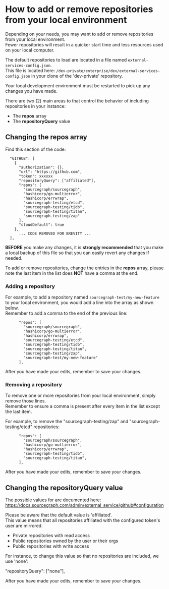 # How to add or remove repositories from your local environment

Depending on your needs, you may want to add or remove repositories from your local environment.  
Fewer repositories will result in a quicker start time and less resources used on your local computer.

The default repositories to load are located in a file named `external-services-config.json`.  
This file is located here: `/dev-private/enterprise/dev/external-services-config.json` in your clone of the 'dev-private' repository.

Your local development environment must be restarted to pick up any changes you have made.

There are two (2) main areas to that control the behavior of including repositories in your instance:
- The **repos** array
- The **repositoryQuery** value

## Changing the repos array

Find this section of the code: 

```
  "GITHUB": [
    {
      "authorization": {},
      "url": "https://github.com",
      "token": xxxxxx
      "repositoryQuery": ["affiliated"],
      "repos": [
        "sourcegraph/sourcegraph",
        "hashicorp/go-multierror",
        "hashicorp/errwrap",
        "sourcegraph-testing/etcd",
        "sourcegraph-testing/tidb",
        "sourcegraph-testing/titan",
        "sourcegraph-testing/zap"
      ],
      "cloudDefault": true
    },
      ... CODE REMOVED FOR BREVITY ...
  ],
```

**BEFORE** you make any changes, it is **strongly recommended** that you make a local backup of this file so that you can easily revert any changes if needed.

To add or remove repositories, change the entries in the **repos** array, please note the last item in the list does **NOT** have a comma at the end.

### Adding a repository

For example, to add a repository named `sourcegraph-test/my-new-feature` to your local environment, you would add a line into the array as shown below.  
Remember to add a comma to the end of the previous line:

```
      "repos": [
        "sourcegraph/sourcegraph",
        "hashicorp/go-multierror",
        "hashicorp/errwrap",
        "sourcegraph-testing/etcd",
        "sourcegraph-testing/tidb",
        "sourcegraph-testing/titan",
        "sourcegraph-testing/zap",
        "sourcegraph-test/my-new-feature"
      ],
```

After you have made your edits, remember to save your changes.

### Removing a repository

To remove one or more repositories from your local environment, simply remove those lines.  
Remember to ensure a comma is present after every item in the list except the last item.

For example, to remove the "sourcegraph-testing/zap" and "sourcegraph-testing/etcd" repositories:

```
      "repos": [
        "sourcegraph/sourcegraph",
        "hashicorp/go-multierror",
        "hashicorp/errwrap",
        "sourcegraph-testing/tidb",
        "sourcegraph-testing/titan",
      ],
```

After you have made your edits, remember to save your changes.

## Changing the repositoryQuery value

The possible values for are documented here:
https://docs.sourcegraph.com/admin/external_service/github#configuration

Please be aware that the default value is 'affiliated'.  
This value means that all repositories affiliated with the configured token's user are mirrored.
- Private repositories with read access
- Public repositories owned by the user or their orgs
- Public repositories with write access

For instance, to change this value so that no repositories are included, we use 'none':

"repositoryQuery": ["none"],

After you have made your edits, remember to save your changes.
